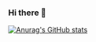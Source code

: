 ### Hi there 👋

[![Anurag's GitHub stats](https://github-readme-stats.vercel.app/api?username=devsurimlee&count_private=true)](https://github.com/anuraghazra/github-readme-stats)


<!--
**devsurimlee/devsurimlee** is a ✨ _special_ ✨ repository because its `README.md` (this file) appears on your GitHub profile.

Here are some ideas to get you started:

- 🔭 I’m currently working on ...
- 🌱 I’m currently learning ...
- 👯 I’m looking to collaborate on ...
- 🤔 I’m looking for help with ...
- 💬 Ask me about ...
- 📫 How to reach me: ...
- 😄 Pronouns: ...
- ⚡ Fun fact: ...
-->
